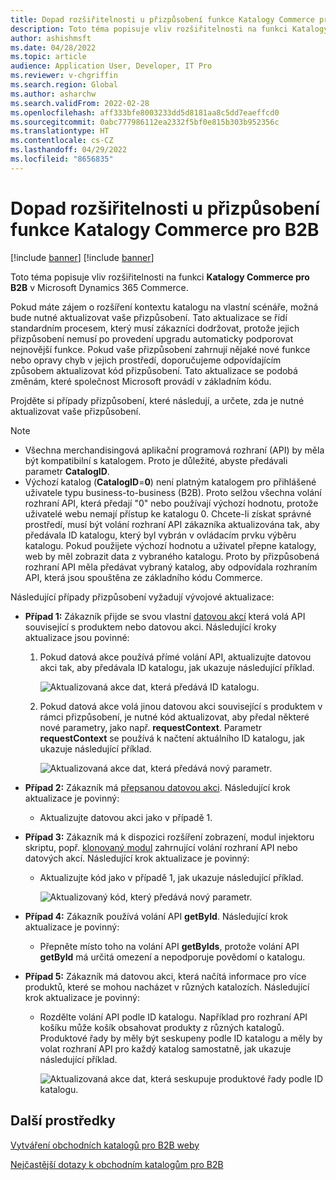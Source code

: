 ```yaml
---
title: Dopad rozšiřitelnosti u přizpůsobení funkce Katalogy Commerce pro B2B
description: Toto téma popisuje vliv rozšiřitelnosti na funkci Katalogy Commerce pro B2B v Microsoft Dynamics 365 Commerce.
author: ashishmsft
ms.date: 04/28/2022
ms.topic: article
audience: Application User, Developer, IT Pro
ms.reviewer: v-chgriffin
ms.search.region: Global
ms.author: asharchw
ms.search.validFrom: 2022-02-28
ms.openlocfilehash: aff333bfe8003233dd5d8181aa8c5dd7eaeffcd0
ms.sourcegitcommit: 0abc777986112ea2332f5bf0e815b303b952356c
ms.translationtype: HT
ms.contentlocale: cs-CZ
ms.lasthandoff: 04/29/2022
ms.locfileid: "8656835"
---
```

# <a name="extensibility-impact-of-commerce-catalogs-for-b2b-customizations"></a>Dopad rozšiřitelnosti u přizpůsobení funkce Katalogy Commerce pro B2B

[!include [banner](includes/banner.md)]
[!include [banner](includes/preview-banner.md)]

Toto téma popisuje vliv rozšiřitelnosti na funkci **Katalogy Commerce pro B2B** v Microsoft Dynamics 365 Commerce.

Pokud máte zájem o rozšíření kontextu katalogu na vlastní scénáře, možná bude nutné aktualizovat vaše přizpůsobení. Tato aktualizace se řídí standardním procesem, který musí zákazníci dodržovat, protože jejich přizpůsobení nemusí po provedení upgradu automaticky podporovat nejnovější funkce. Pokud vaše přizpůsobení zahrnují nějaké nové funkce nebo opravy chyb v jejich prostředí, doporučujeme odpovídajícím způsobem aktualizovat kód přizpůsobení. Tato aktualizace se podobá změnám, které společnost Microsoft provádí v základním kódu.

Projděte si případy přizpůsobení, které následují, a určete, zda je nutné aktualizovat vaše přizpůsobení.

> [!NOTE]
> - Všechna merchandisingová aplikační programová rozhraní (API) by měla být kompatibilní s katalogem. Proto je důležité, abyste předávali parametr **CatalogID**.
> - Výchozí katalog (**CatalogID**=**0**) není platným katalogem pro přihlášené uživatele typu business-to-business (B2B). Proto selžou všechna volání rozhraní API, která předají "0" nebo používají výchozí hodnotu, protože uživatelé webu nemají přístup ke katalogu 0. Chcete-li získat správné prostředí, musí být volání rozhraní API zákazníka aktualizována tak, aby předávala ID katalogu, který byl vybrán v ovládacím prvku výběru katalogu. Pokud použijete výchozí hodnotu a uživatel přepne katalogy, web by měl zobrazit data z vybraného katalogu. Proto by přizpůsobená rozhraní API měla předávat vybraný katalog, aby odpovídala rozhraním API, která jsou spouštěna ze základního kódu Commerce.

Následující případy přizpůsobení vyžadují vývojové aktualizace:

- **Případ 1:** Zákazník přijde se svou vlastní [datovou akcí](e-commerce-extensibility/data-actions.md) která volá API související s produktem nebo datovou akci. Následující kroky aktualizace jsou povinné:

    1. Pokud datová akce používá přímé volání API, aktualizujte datovou akci tak, aby předávala ID katalogu, jak ukazuje následující příklad.

        ![Aktualizovaná akce dat, která předává ID katalogu.](./media/customization1_a.png)

    1. Pokud datová akce volá jinou datovou akci související s produktem v rámci přizpůsobení, je nutné kód aktualizovat, aby předal některé nové parametry, jako např. **requestContext**. Parametr **requestContext** se používá k načtení aktuálního ID katalogu, jak ukazuje následující příklad.

        ![Aktualizovaná akce dat, která předává nový parametr.](./media/customization1_b.png)

- **Případ 2:** Zákazník má [přepsanou datovou akci](e-commerce-extensibility/data-action-overrides.md). Následující krok aktualizace je povinný:

    - Aktualizujte datovou akci jako v případě 1.

- **Případ 3:** Zákazník má k dispozici rozšíření zobrazení, modul injektoru skriptu, popř. [klonovaný modul](e-commerce-extensibility/modules-overview.md#clone-a-module-library-module) zahrnující volání rozhraní API nebo datových akcí. Následující krok aktualizace je povinný:

    - Aktualizujte kód jako v případě 1, jak ukazuje následující příklad.

       ![Aktualizovaný kód, který předává nový parametr.](./media/customization3.png)

- **Případ 4:** Zákazník používá volání API **getById**. Následující krok aktualizace je povinný:

    - Přepněte místo toho na volání API **getByIds**, protože volání API **getById** má určitá omezení a nepodporuje povědomí o katalogu.

- **Případ 5:** Zákazník má datovou akci, která načítá informace pro více produktů, které se mohou nacházet v různých katalozích. Následující krok aktualizace je povinný:

    - Rozdělte volání API podle ID katalogu. Například pro rozhraní API košíku může košík obsahovat produkty z různých katalogů. Produktové řady by měly být seskupeny podle ID katalogu a měly by volat rozhraní API pro každý katalog samostatně, jak ukazuje následující příklad.

        ![Aktualizovaná akce dat, která seskupuje produktové řady podle ID katalogu.](./media/customization5.png)

## <a name="additional-resources"></a>Další prostředky

[Vytváření obchodních katalogů pro B2B weby](catalogs-b2b-sites.md)

[Nejčastější dotazy k obchodním katalogům pro B2B](catalogs-b2b-sites-FAQ.md)
